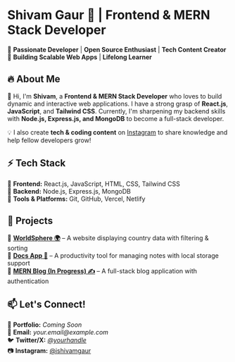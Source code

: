 # **Shivam Gaur** 🚀 | **Frontend & MERN Stack Developer**  

🔹 **Passionate Developer** | **Open Source Enthusiast** | **Tech Content Creator**  
🔹 **Building Scalable Web Apps** | **Lifelong Learner**  

## 🔥 **About Me**  
👋 Hi, I'm **Shivam**, a **Frontend & MERN Stack Developer** who loves to build dynamic and interactive web applications. I have a strong grasp of **React.js**, **JavaScript**, and **Tailwind CSS**. Currently, I'm sharpening my backend skills with **Node.js, Express.js, and MongoDB** to become a full-stack developer.  

💡 I also create **tech & coding content** on [Instagram](https://www.instagram.com/ishivamgaur) to share knowledge and help fellow developers grow!  

## ⚡ **Tech Stack**  
🔹 **Frontend:** React.js, JavaScript, HTML, CSS, Tailwind CSS  
🔹 **Backend:** Node.js, Express.js, MongoDB  
🔹 **Tools & Platforms:** Git, GitHub, Vercel, Netlify  

## 🚀 **Projects**  
🔹 **[WorldSphere 🌍](https://github.com/iamshivamgaur/WorldSphere)** – A website displaying country data with filtering & sorting  
🔹 **[Docs App 📝](https://shivamdocs.netlify.app/)** – A productivity tool for managing notes with local storage support  
🔹 **[MERN Blog (In Progress) ✍️](https://github.com/iamshivamgaur/mern-blog)** – A full-stack blog application with authentication  

## 📫 **Let's Connect!**  
💼 **Portfolio:** _Coming Soon_  
📩 **Email:** _your.email@example.com_  
🐦 **Twitter/X:** [_@yourhandle_](#)  
📷 **Instagram:** [@ishivamgaur](https://www.instagram.com/ishivamgaur)  
